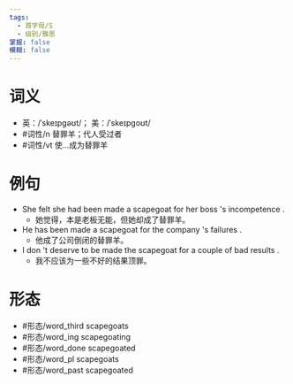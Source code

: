 ```yaml
---
tags:
  - 首字母/S
  - 级别/雅思
掌握: false
模糊: false
---
```

# 词义
- 英：/ˈskeɪpɡəʊt/； 美：/ˈskeɪpɡoʊt/
- #词性/n  替罪羊；代人受过者
- #词性/vt  使…成为替罪羊
# 例句
- She felt she had been made a scapegoat for her boss 's incompetence .
	- 她觉得，本是老板无能，但她却成了替罪羊。
- He has been made a scapegoat for the company 's failures .
	- 他成了公司倒闭的替罪羊。
- I don 't deserve to be made the scapegoat for a couple of bad results .
	- 我不应该为一些不好的结果顶罪。
# 形态
- #形态/word_third scapegoats
- #形态/word_ing scapegoating
- #形态/word_done scapegoated
- #形态/word_pl scapegoats
- #形态/word_past scapegoated
